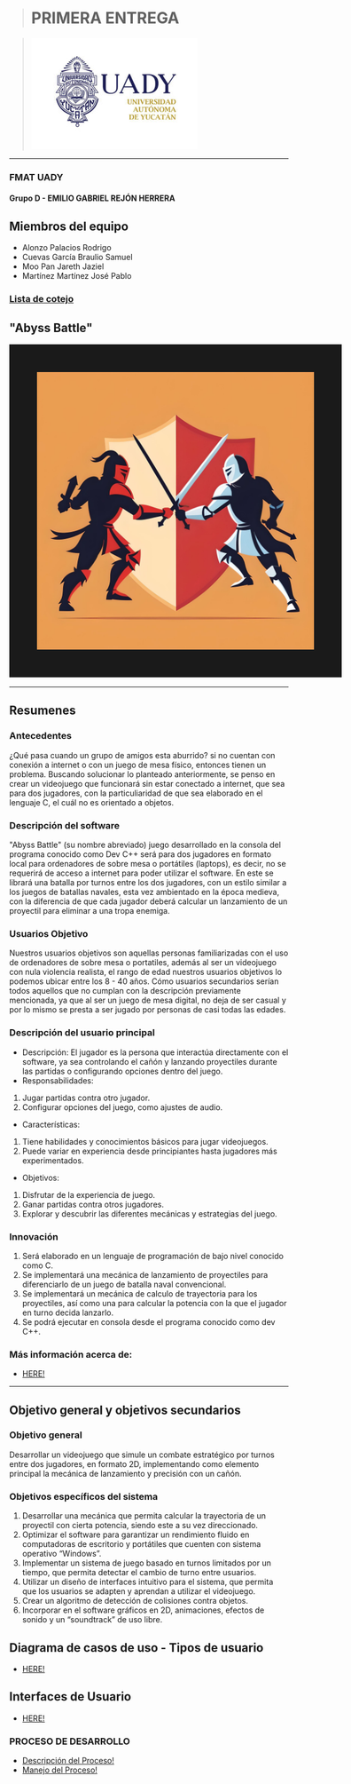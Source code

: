 > # PRIMERA ENTREGA

>![UADY logo](https://github.com/JarethJaziel/Abyss_Battle/blob/9bacc1249e87e47c6df1093284fe8fbb80c0d5c6/Assets/logoUADY.jpg)

---
### FMAT UADY
#### Grupo D - EMILIO GABRIEL REJÓN HERRERA

## Miembros del equipo
 - Alonzo Palacios Rodrigo
 - Cuevas García Braulio Samuel
 - Moo Pan Jareth Jaziel
 - Martínez Martínez José Pablo

### [Lista de cotejo]()

## "Abyss Battle"

<img src="Assets\Logo_Prov.jpg" width="500" height="500" border="50"/>

---
## Resumenes

### Antecedentes
¿Qué pasa cuando un grupo de amigos esta aburrido? si no cuentan con conexión a internet o con un juego de mesa físico, entonces tienen un problema. Buscando solucionar lo planteado anteriormente, se penso en crear un videojuego que funcionará sin estar conectado a internet, que sea para dos jugadores, con la particuliaridad de que sea elaborado en el lenguaje C, el cuál no es orientado a objetos. 

### Descripción del software
"Abyss Battle" (su nombre abreviado) juego desarrollado en la consola del programa conocido como Dev C++ será para dos jugadores en formato local para ordenadores de sobre mesa o portátiles (laptops), es decir, no se requerirá de acceso a internet para poder utilizar el software. En este se librará una batalla por turnos entre los dos jugadores, con un estilo similar a los juegos de batallas navales, esta vez ambientado en la época medieva, con la diferencia de que cada jugador deberá calcular un lanzamiento de un proyectil para eliminar a una tropa enemiga. 

### Usuarios Objetivo

Nuestros usuarios objetivos son aquellas personas familiarizadas con el uso de ordenadores de sobre mesa o portatiles, además al ser un videojuego con nula violencia realista, el rango de edad nuestros usuarios objetivos lo podemos ubicar entre los 8 - 40 años. Cómo usuarios secundarios serían todos aquellos que no cumplan con la descripción previamente mencionada, ya que al ser un juego de mesa digital, no deja de ser casual y por lo mismo se presta a ser jugado por personas de casi todas las edades.

### Descripción del usuario principal
- Descripción: El jugador es la persona que interactúa directamente con el software, 
ya sea controlando el cañón y lanzando proyectiles durante las partidas o configurando 
opciones dentro del juego.
- Responsabilidades:
1. Jugar partidas contra otro jugador.
2. Configurar opciones del juego, como ajustes de audio.
- Características:
1. Tiene habilidades y conocimientos básicos para jugar videojuegos.
2. Puede variar en experiencia desde principiantes hasta jugadores más
experimentados.
- Objetivos:
1. Disfrutar de la experiencia de juego.
2. Ganar partidas contra otros jugadores.
3. Explorar y descubrir las diferentes mecánicas y estrategias del juego.

### Innovación
1. Será elaborado en un lenguaje de programación de bajo nivel conocido como C.
2. Se implementará una mecánica de lanzamiento de proyectiles para diferenciarlo de un juego de batalla naval convencional.
3. Se implementará un mecánica de calculo de trayectoria para los proyectiles, así como una para calcular la potencia con la que el jugador en turno decida lanzarlo.
4. Se podrá ejecutar en consola desde el programa conocido como dev C++.



### Más información acerca de:

- [HERE!](Product[AboutOurGame])

---
## Objetivo general y objetivos secundarios

### Objetivo general
Desarrollar un videojuego que simule un combate estratégico por turnos entre dos jugadores, en 
formato 2D, implementando como elemento principal la mecánica de lanzamiento y precisión 
con un cañón.

### Objetivos específicos del sistema
1. Desarrollar una mecánica que permita calcular la trayectoria de un proyectil con cierta 
potencia, siendo este a su vez direccionado.
2. Optimizar el software para garantizar un rendimiento fluido en computadoras de 
escritorio y portátiles que cuenten con sistema operativo “Windows”.
3. Implementar un sistema de juego basado en turnos limitados por un tiempo, que permita 
detectar el cambio de turno entre usuarios.
4. Utilizar un diseño de interfaces intuitivo para el sistema, que permita que los usuarios se 
adapten y aprendan a utilizar el videojuego. 
5. Crear un algoritmo de detección de colisiones contra objetos.
6. Incorporar en el software gráficos en 2D, animaciones, efectos de sonido y un 
“soundtrack” de uso libre.

## Diagrama de casos de uso - Tipos de usuario
- [HERE!]()


## Interfaces de Usuario
- [HERE!]()


### PROCESO DE DESARROLLO

- [Descripción del Proceso!](Roles&Organization)
- [Manejo del Proceso!](Roles&Organization)




